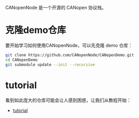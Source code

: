 CANopenNode 是一个开源的 CANopen 协议栈。
# 克隆demo仓库

要开始学习如何使用CANopenNode，可以先克隆 demo 仓库：
```bash
git clone https://github.com/CANopenNode/CANopenDemo.git
cd CANopenDemo
git submodule update --init --recursive
```

# tutorial

看到如此庞大的仓库可能会让人感到困惑，让我们从教程开始：
- [tutorial](tutorial/tutorial.md)
